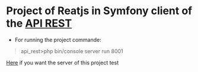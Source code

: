 # Project of Reatjs in Symfony client of the  [API REST](https://github.com/tombosoadimitrie/symfony-api-rest)

 - For running the project 
 commande:
 > api_rest>php bin/console server run 8001

[Here](https://github.com/tombosoadimitrie/symfony-api-rest) if you want the server of this project test